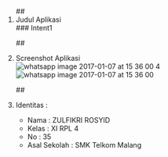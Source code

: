 <ol>
##<li> Judul Aplikasi </li>
### Intent1
 
##<li> Screenshot Aplikasi </li>
![whatsapp image 2017-01-07 at 15 36 00 4](https://cloud.githubusercontent.com/assets/21377045/21740551/362dcb9c-d4ef-11e6-88fc-714fab8e0d4f.jpeg)
![whatsapp image 2017-01-07 at 15 36 00](https://cloud.githubusercontent.com/assets/21377045/21740552/3631cff8-d4ef-11e6-89f8-713586ab2547.jpeg)

##<li> Identitas : </li>
 
<ul>
<li> Nama : ZULFIKRI ROSYID </li>
<li> Kelas : XI RPL 4 </li>
<li> No : 35 </li>
<li> Asal Sekolah : SMK Telkom Malang </li>
</ul>

